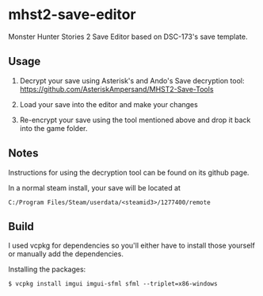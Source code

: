 # mhst2-save-editor
Monster Hunter Stories 2 Save Editor based on DSC-173's save template.

## Usage
1. Decrypt your save using Asterisk's and Ando's Save decryption tool:
https://github.com/AsteriskAmpersand/MHST2-Save-Tools

2. Load your save into the editor and make your changes
3. Re-encrypt your save using the tool mentioned above and drop it back into the game folder.

## Notes
Instructions for using the decryption tool can be found on its github page.

In a normal steam install, your save will be located at
```
C:/Program Files/Steam/userdata/<steamid3>/1277400/remote
```

## Build
I used vcpkg for dependencies so you'll either have to install those yourself or manually add the dependencies.

Installing the packages:
```
$ vcpkg install imgui imgui-sfml sfml --triplet=x86-windows
```

